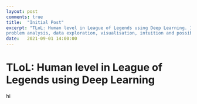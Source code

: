 ```yaml
---
layout: post
comments: true
title:  "Initial Post"
excerpt: "TLoL: Human level in League of Legends using Deep Learning. Initial ideas,
problem analysis, data exploration, visualisation, intuition and possible solutions."
date:   2021-09-01 14:00:00
---
```


# TLoL: Human level in League of Legends using Deep Learning

hi